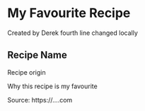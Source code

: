 # My Favourite Recipe

Created by Derek
fourth line changed locally
## Recipe Name

Recipe origin

Why this recipe is my favourite

Source: https://....com